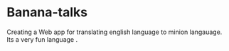 # Banana-talks
Creating a Web app for translating english language to minion langauage.
Its a very fun language .

